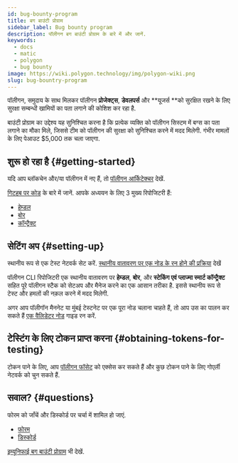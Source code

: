 ```yaml
---
id: bug-bounty-program
title: बग बाउंटी प्रोग्राम
sidebar_label: Bug bounty program
description: पॉलीगन बग बाउंटी प्रोग्राम के बारे में और जानें.
keywords:
  - docs
  - matic
  - polygon
  - bug bounty
image: https://wiki.polygon.technology/img/polygon-wiki.png
slug: bug-bountry-program
---
```


पॉलीगन, समुदाय के साथ मिलकर पॉलीगन **प्रोजेक्ट्स**, **डेवलपर्स** और **यूजर्स **को सुरक्षित रखने के लिए सुरक्षा सम्बन्धी खामियों का पता लगाने की कोशिश कर रहा है.

बाउंटी प्रोग्राम का उद्देश्य यह सुनिश्चित करना है कि प्रत्येक व्यक्ति को पॉलीगन सिस्टम में बग्स का पता लगाने का मौका मिले, जिससे टीम को पॉलीगन की सुरक्षा को सुनिश्चित करने में मदद मिलेगी. गंभीर मामलों के लिए पेआउट $5,000 तक चला जाएगा.

## शुरू हो रहा है {#getting-started}

यदि आप ब्लॉकचेन और/या पॉलीगन में नए हैं, तो [पॉलीगन आर्किटेक्चर](/docs/home/architecture/polygon-architecture) देखें.

[गिटहब पर कोड](https://github.com/maticnetwork) के बारे में जानें. आपके अध्ययन के लिए 3 मुख्य रिपोजिटरी हैं:

* [हेम्डल](https://github.com/maticnetwork/heimdall)
* [बोर](https://github.com/maticnetwork/bor)
* [कॉन्ट्रैक्ट](https://github.com/maticnetwork/contracts)

## सेटिंग अप {#setting-up}

स्थानीय रूप से एक टेस्ट नेटवर्क सेट करें. [स्थानीय वातावरण पर एक नोड के रन होने की प्रक्रिया](https://github.com/maticnetwork/matic-cli) देखें

पॉलीगन CLI रिपोजिटरी एक स्थानीय वातावरण पर **हेम्डल**, **बोर**, और **स्टेकिंग एवं प्लाज्मा स्मार्ट कॉन्ट्रैक्ट** सहित पूरे पॉलीगन स्टैक को सेटअप और मैनेज करने का एक आसान तरीका है. इससे स्थानीय रूप से टेस्ट और हमलों की नक़ल करने में मदद मिलेगी.

अगर आप पॉलीगॉन मैननेट या मुंबई टेस्टनेट पर एक पूरा नोड चलाना चाहते हैं, तो आप उस का पालन कर सकते हैं [एक वैलिडेटर नोड](/docs/validate/validate/run-validator) गाइड रन करें.

## टेस्टिंग के लिए टोकन प्राप्त करना {#obtaining-tokens-for-testing}

टोकन पाने के लिए, आप [पॉलीगन फॉसेट](https://faucet.polygon.technology/) को एक्सेस कर सकते हैं और कुछ टोकन पाने के लिए गोएर्ली नेटवर्क को चुन सकते हैं.

## सवाल? {#questions}

फोरम को जाँचें और डिस्कोर्ड पर चर्चा में शामिल हो जाएं.

* [फोरम](https://forum.polygon.technology)
* [डिस्कोर्ड](https://discord.com/invite/0xPolygon)

[इम्यूनिफाई बग बाउंटी प्रोग्राम](https://immunefi.com/bounty/polygon/) भी देखें.
